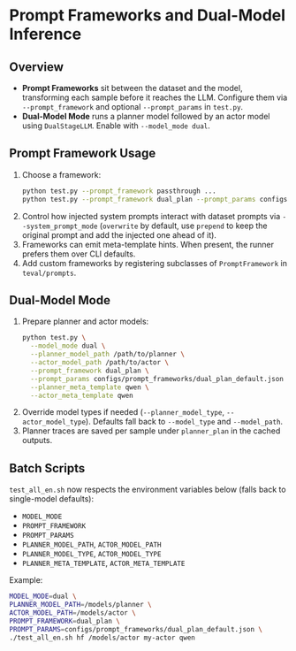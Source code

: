 # Prompt Frameworks and Dual-Model Inference

## Overview
- **Prompt Frameworks** sit between the dataset and the model, transforming each sample before it reaches the LLM. Configure them via `--prompt_framework` and optional `--prompt_params` in `test.py`.
- **Dual-Model Mode** runs a planner model followed by an actor model using `DualStageLLM`. Enable with `--model_mode dual`.

## Prompt Framework Usage
1. Choose a framework:
   ```bash
   python test.py --prompt_framework passthrough ...
   python test.py --prompt_framework dual_plan --prompt_params configs/prompt_frameworks/dual_plan_default.json ...
   ```
2. Control how injected system prompts interact with dataset prompts via `--system_prompt_mode` (`overwrite` by default, use `prepend` to keep the original prompt and add the injected one ahead of it).
3. Frameworks can emit meta-template hints. When present, the runner prefers them over CLI defaults.
4. Add custom frameworks by registering subclasses of `PromptFramework` in `teval/prompts`.

## Dual-Model Mode
1. Prepare planner and actor models:
   ```bash
   python test.py \
     --model_mode dual \
     --planner_model_path /path/to/planner \
     --actor_model_path /path/to/actor \
     --prompt_framework dual_plan \
     --prompt_params configs/prompt_frameworks/dual_plan_default.json \
     --planner_meta_template qwen \
     --actor_meta_template qwen
   ```
2. Override model types if needed (`--planner_model_type`, `--actor_model_type`). Defaults fall back to `--model_type` and `--model_path`.
3. Planner traces are saved per sample under `planner_plan` in the cached outputs.

## Batch Scripts
`test_all_en.sh` now respects the environment variables below (falls back to single-model defaults):
- `MODEL_MODE`
- `PROMPT_FRAMEWORK`
- `PROMPT_PARAMS`
- `PLANNER_MODEL_PATH`, `ACTOR_MODEL_PATH`
- `PLANNER_MODEL_TYPE`, `ACTOR_MODEL_TYPE`
- `PLANNER_META_TEMPLATE`, `ACTOR_META_TEMPLATE`

Example:
```bash
MODEL_MODE=dual \
PLANNER_MODEL_PATH=/models/planner \
ACTOR_MODEL_PATH=/models/actor \
PROMPT_FRAMEWORK=dual_plan \
PROMPT_PARAMS=configs/prompt_frameworks/dual_plan_default.json \
./test_all_en.sh hf /models/actor my-actor qwen
```
